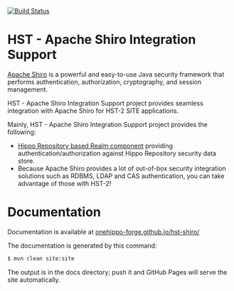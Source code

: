 [![Build Status](https://travis-ci.org/onehippo-forge/hst-shiro.svg?branch=develop)](https://travis-ci.org/onehippo-forge/hst-shiro)

# HST - Apache Shiro Integration Support

[Apache Shiro](http://shiro.apache.org/) is a powerful and easy-to-use Java security framework that performs
authentication, authorization, cryptography, and session management.

HST - Apache Shiro Integration Support project provides seamless integration with Apache Shiro for HST-2 SITE applications.

Mainly, HST - Apache Shiro Integration Support project provides the following:

- [Hippo Repository based Realm component](https://onehippo-forge.github.io/hst-shiro/hipporepo-realm.html)
  providing authentication/authorization against Hippo Repository security data store.
- Because Apache Shiro provides a lot of out-of-box security integration solutions such as RDBMS,
  LDAP and CAS authentication, you can take advantage of those with HST-2!

# Documentation 

Documentation is available at [onehippo-forge.github.io/hst-shiro/](https://onehippo-forge.github.io/hst-shiro/)

The documentation is generated by this command:

```bash
$ mvn clean site:site
```

The output is in the docs directory; push it and GitHub Pages will serve the site automatically. 
